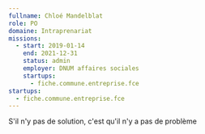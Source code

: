 ```yaml
---
fullname: Chloé Mandelblat
role: PO
domaine: Intraprenariat
missions:
  - start: 2019-01-14
    end: 2021-12-31
    status: admin
    employer: DNUM affaires sociales
    startups:
      - fiche.commune.entreprise.fce
startups:
  - fiche.commune.entreprise.fce
---
```

S'il n'y pas de solution, c'est qu'il n'y a pas de problème